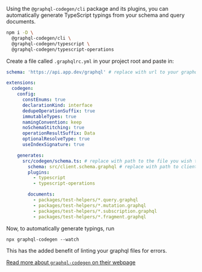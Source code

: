 Using the `@graphql-codegen/cli` package and its plugins, you can automatically generate TypeScript typings from your schema and query documents.

```bash
npm i -D \
  @graphql-codegen/cli \
  @graphql-codegen/typescript \
  @graphql-codegen/typescript-operations
```

Create a file called `.graphqlrc.yml` in your project root and paste in:
```yml
schema: 'https://api.app.dev/graphql' # replace with url to your graphql server

extensions:
  codegen:
    config:
      constEnums: true
      declarationKind: interface
      dedupeOperationSuffix: true
      immutableTypes: true
      namingConvention: keep
      noSchemaStitching: true
      operationResultSuffix: Data
      optionalResolveType: true
      useIndexSignature: true

    generates:
      src/codegen/schema.ts: # replace with path to the file you wish to generate
        schema: src/client.schema.graphql # replace with path to client-side schema
        plugins:
          - typescript
          - typescript-operations

        documents:
          - packages/test-helpers/*.query.graphql
          - packages/test-helpers/*.mutation.graphql
          - packages/test-helpers/*.subscription.graphql
          - packages/test-helpers/*.fragment.graphql

```

Now, to automatically generate typings, run

```
npx graphql-codegen --watch
```

This has the added benefit of linting your graphql files for errors.

[Read more about `graphql-codegen` on their webpage](https://graphql-code-generator.com/)